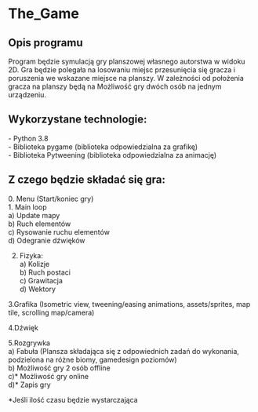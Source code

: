 # The_Game
<h2> Opis programu</h2>
Program będzie symulacją gry planszowej własnego autorstwa w widoku 2D. Gra będzie polegała na losowaniu miejsc przesunięcia się gracza i poruszenia we wskazane miejsce na planszy. W zależności od położenia gracza na planszy będą  na Możliwość gry dwóch osób na jednym urządzeniu. 

<h2>Wykorzystane technologie:</h2>
- Python 3.8<br>
- Biblioteka pygame (biblioteka odpowiedzialna za grafikę)<br>
- Biblioteka Pytweening (biblioteka odpowiedzialna za animację)<br>

<h2>Z czego będzie składać się gra:</h2>
0. Menu (Start/koniec gry)<br>
1. Main loop<br>
a) Update mapy<br>
b) Ruch elementów<br>
c) Rysowanie ruchu elementów<br>
d) Odegranie dźwięków<br>

2. Fizyka:<br>
a) Kolizje<br>
b) Ruch postaci<br>
c) Grawitacja<br>
d) Wektory<br>  

3.Grafika (Isometric view, tweening/easing animations, assets/sprites, map tile, scrolling map/camera)<br>

4.Dźwięk<br>

5.Rozgrywka<br>
a) Fabuła (Plansza składająca się z odpowiednich zadań do wykonania, podzielona na różne biomy, gamedesign poziomów)<br>
b) Możliwość gry 2 osób offline<br>
c)* Możliwość gry online<br>
d)* Zapis gry<br>
 
 *Jeśli ilość czasu będzie wystarczająca<br>
